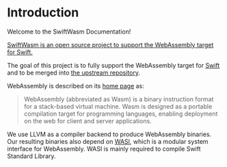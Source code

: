 # Introduction

Welcome to the SwiftWasm Documentation!

[SwiftWasm is an open source project to support the WebAssembly target for Swift.](https://github.com/swiftwasm)

The goal of this project is to fully support the WebAssembly target for [Swift](https://swift.org) and to be merged into [the upstream repository](https://github.com/apple/swift).

WebAssembly is described on its [home page](https://webassembly.org/) as:

> WebAssembly (abbreviated as Wasm) is a binary instruction format for a stack-based virtual machine. Wasm is designed as a portable compilation target for programming languages, enabling deployment on the web for client and server applications.


We use LLVM as a compiler backend to produce WebAssembly binaries. Our resulting binaries also depend on [WASI](https://wasi.dev), which is a modular system interface for WebAssembly. WASI is mainly required to compile Swift Standard Library.
